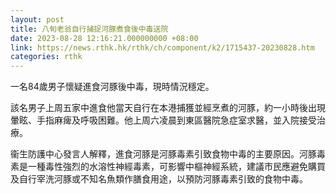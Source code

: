 ```yaml
---
layout: post
title: 八旬老翁自行捕捉河豚煮食後中毒送院
date: 2023-08-28 12:16:21.000000000 +08:00
link: https://news.rthk.hk/rthk/ch/component/k2/1715437-20230828.htm
categories: rthk
---
```


一名84歲男子懷疑進食河豚後中毒，現時情況穩定。

該名男子上周五家中進食他當天自行在本港捕獲並經烹煮的河豚，約一小時後出現暈眩、手指麻痺及呼吸困難。他上周六凌晨到東區醫院急症室求醫，並入院接受治療。

衞生防護中心發言人解釋，進食河豚是河豚毒素引致食物中毒的主要原因。河豚毒素是一種毒性強烈的水溶性神經毒素，可影響中樞神經系統，建議市民應避免購買及自行宰洗河豚或不知名魚類作膳食用途，以預防河豚毒素引致的食物中毒。
